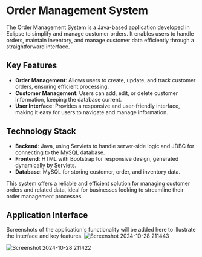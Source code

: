 # Order Management System

The Order Management System is a Java-based application developed in Eclipse to simplify and manage customer orders. It enables users to handle orders, maintain inventory, and manage customer data efficiently through a straightforward interface.

## Key Features
- **Order Management**: Allows users to create, update, and track customer orders, ensuring efficient processing.
- **Customer Management**: Users can add, edit, or delete customer information, keeping the database current.
- **User Interface**: Provides a responsive and user-friendly interface, making it easy for users to navigate and manage information.

## Technology Stack
- **Backend**: Java, using Servlets to handle server-side logic and JDBC for connecting to the MySQL database.
- **Frontend**: HTML with Bootstrap for responsive design, generated dynamically by Servlets.
- **Database**: MySQL for storing customer, order, and inventory data.

This system offers a reliable and efficient solution for managing customer orders and related data, ideal for businesses looking to streamline their order management processes.

## Application Interface
Screenshots of the application's functionality will be added here to illustrate the interface and key features.
![Screenshot 2024-10-28 211443](https://github.com/user-attachments/assets/79fcf3f1-936c-445a-a860-373966afcfcc)

![Screenshot 2024-10-28 211422](https://github.com/user-attachments/assets/1c3d7582-b085-4d9a-9549-8ee3a33cacf9)
